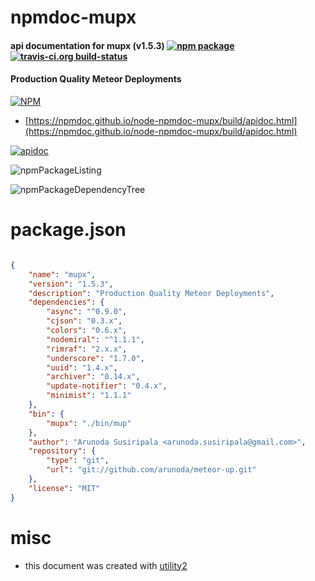 # npmdoc-mupx

#### api documentation for  mupx (v1.5.3)  [![npm package](https://img.shields.io/npm/v/npmdoc-mupx.svg?style=flat-square)](https://www.npmjs.org/package/npmdoc-mupx) [![travis-ci.org build-status](https://api.travis-ci.org/npmdoc/node-npmdoc-mupx.svg)](https://travis-ci.org/npmdoc/node-npmdoc-mupx)

#### Production Quality Meteor Deployments

[![NPM](https://nodei.co/npm/mupx.png?downloads=true&downloadRank=true&stars=true)](https://www.npmjs.com/package/mupx)

- [https://npmdoc.github.io/node-npmdoc-mupx/build/apidoc.html](https://npmdoc.github.io/node-npmdoc-mupx/build/apidoc.html)

[![apidoc](https://npmdoc.github.io/node-npmdoc-mupx/build/screenCapture.buildCi.browser.%252Ftmp%252Fbuild%252Fapidoc.html.png)](https://npmdoc.github.io/node-npmdoc-mupx/build/apidoc.html)

![npmPackageListing](https://npmdoc.github.io/node-npmdoc-mupx/build/screenCapture.npmPackageListing.svg)

![npmPackageDependencyTree](https://npmdoc.github.io/node-npmdoc-mupx/build/screenCapture.npmPackageDependencyTree.svg)



# package.json

```json

{
    "name": "mupx",
    "version": "1.5.3",
    "description": "Production Quality Meteor Deployments",
    "dependencies": {
        "async": "^0.9.0",
        "cjson": "0.3.x",
        "colors": "0.6.x",
        "nodemiral": "^1.1.1",
        "rimraf": "2.x.x",
        "underscore": "1.7.0",
        "uuid": "1.4.x",
        "archiver": "0.14.x",
        "update-notifier": "0.4.x",
        "minimist": "1.1.1"
    },
    "bin": {
        "mupx": "./bin/mup"
    },
    "author": "Arunoda Susiripala <arunoda.susiripala@gmail.com>",
    "repository": {
        "type": "git",
        "url": "git://github.com/arunoda/meteor-up.git"
    },
    "license": "MIT"
}
```



# misc
- this document was created with [utility2](https://github.com/kaizhu256/node-utility2)
